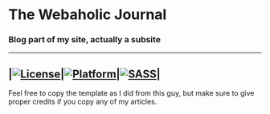# The Webaholic Journal
### Blog part of my site, actually a subsite
---
|[![License](https://img.shields.io/badge/License(template)-MIT-brightgreen.svg)](LICENSE)|[![Platform](https://img.shields.io/badge/Platform-Jekyll-red.svg)](http://jekyllrb.com/)|[![SASS](https://img.shields.io/badge/Stylesheet-SCSS-orange.svg)](http://sass-lang.com/)|
---

Feel free to copy the template as I did from this guy, but make sure to give proper credits if you copy any of my articles.
